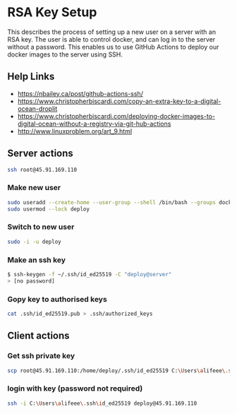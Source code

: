 # RSA Key Setup

This describes the process of setting up a new user on a server with an RSA key. The user is able to control docker, and can log in to the server without a password. This enables us to use GitHub Actions to deploy our docker images to the server using SSH.

## Help Links

- <https://nbailey.ca/post/github-actions-ssh/>
- <https://www.christopherbiscardi.com/copy-an-extra-key-to-a-digital-ocean-droplit>
- <https://www.christopherbiscardi.com/deploying-docker-images-to-digital-ocean-without-a-registry-via-git-hub-actions>
- <http://www.linuxproblem.org/art_9.html>

## Server actions

```bash
ssh root@45.91.169.110
```

### Make new user

```bash
sudo useradd --create-home --user-group --shell /bin/bash --groups docker deploy
sudo usermod --lock deploy
```

### Switch to new user

```bash
sudo -i -u deploy
```

### Make an ssh key

```bash
$ ssh-keygen -f ~/.ssh/id_ed25519 -C "deploy@server"
> [no password]
```

### Gopy key to authorised keys

```bash
cat .ssh/id_ed25519.pub > .ssh/authorized_keys
```

## Client actions

### Get ssh private key

```bash
scp root@45.91.169.110:/home/deploy/.ssh/id_ed25519 C:\Users\alifeee\.ssh
```

### login with key (password not required)

```bash
ssh -i C:\Users\alifeee\.ssh\id_ed25519 deploy@45.91.169.110
```
